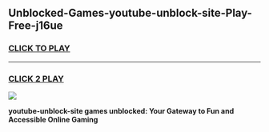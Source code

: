 
## Unblocked-Games-youtube-unblock-site-Play-Free-j16ue
<h3>
<a href="https://premium76.site?title=youtube-unblock-site&ref=23A">CLICK TO PLAY</a></h3>
<hr>

<h3>
<a href="https://premium76.site?title=youtube-unblock-site&ref=23A">CLICK 2 PLAY</a>
  
</h3>

<a href="https://premium76.site?title=youtube-unblock-site&ref=23A"><img src="https://clearcache.store/games.png"></a>


**youtube-unblock-site games unblocked: Your Gateway to Fun and Accessible Online Gaming**
